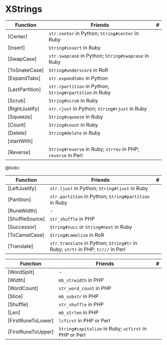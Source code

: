
# XStrings

| Function | Friends | # |
| -------- | ------- | --- |
| [Center] | `str.center` in Python; `String#center` in Ruby |  |
| [Insert] | `String#insert` in Ruby |  |
| [SwapCase] | `str.swapcase` in Python; `String#swapcase` in Ruby | |
| [ToSnakeCase] | `String#underscore` in RoR | |
| [ExpandTabs] | `str.expandtabs` in Python |  |
| [LastPartition] | `str.rpartition` in Python; `String#rpartition` in Ruby |  |
| [Scrub] | `String#scrub` in Ruby |  |
| [RightJustify] | `str.rjust` in Python; `String#rjust` in Ruby |  |
| [Squeeze] | `String#squeeze` in Ruby | |
| [Count] | `String#count` in Ruby |  |
| [Delete] | `String#delete` in Ruby |  |
| [startWith] |  |  |
| [Reverse] | `String#reverse` in Ruby; `strrev` in PHP; `reverse` in Perl |  |


@todo:

| Function | Friends | # |
| -------- | ------- | --- |
| [LeftJustify] | `str.ljust` in Python; `String#ljust` in Ruby |  |
| [Partition] | `str.partition` in Python; `String#partition` in Ruby |  |
| [RuneWidth] | - |  |
| [ShuffleSource] | `str_shuffle` in PHP |  |
| [Successor] | `String#succ` or `String#next` in Ruby | |
| [ToCamelCase] | `String#camelize` in RoR | |
| [Translate] | `str.translate` in Python; `String#tr` in Ruby; `strtr` in PHP; `tr///` in Perl | |


| Function | Friends | # |
| -------- | ------- | --- |
| [WordSplit] | - | |
| [Width] | `mb_strwidth` in PHP | |
| [WordCount] | `str_word_count` in PHP | |
| [Slice] | `mb_substr` in PHP | |
| [Shuffle] | `str_shuffle` in PHP |  |
| [Len] | `mb_strlen` in PHP |  |
| [FirstRuneToLower] | `lcfirst` in PHP or Perl |  |
| [FirstRuneToUpper] | `String#capitalize` in Ruby; `ucfirst` in PHP or Perl |  |
